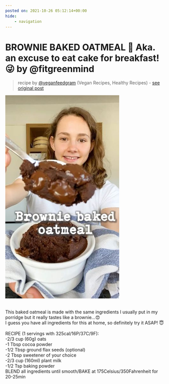 ```yaml
---
posted on: 2021-10-26 05:12:14+00:00
hide:
    - navigation
---
```


# BROWNIE BAKED OATMEAL 🍫 Aka. an excuse to eat cake for breakfast! 😜 by @fitgreenmind 

> recipe by [@veganfeedgram](https://www.instagram.com/veganfeedgram/) 
(Vegan Recipes, Healthy Recipes) - [see original post](https://instagram.com/p/CVesltTptpK)

![](../img/veganfeedgram_26-10-2021_0510.png)

\
This baked oatmeal is made with the same ingredients I usually put in my porridge but it really tastes like a brownie...😍\
I guess you have all ingredients for this at home, so definitely try it ASAP! 😇\
\
RECIPE (1 servings with 325cal/16P/37C/9F):\
-2/3 cup (60g) oats\
-1 Tbsp cocoa powder \
-1/2 Tbsp ground flax seeds (optional)\
-2 Tbsp sweetener of your choice \
-2/3 cup (160ml) plant milk\
-1/2 Tsp baking powder\
BLEND all ingredients until smooth/BAKE at 175Celsius/350Fahrenheit for 20-25min 